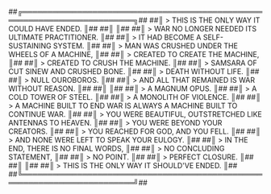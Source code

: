 ##╔═════════════════════════════════════════════════════════════════════════╗##
##║ > THIS IS THE ONLY WAY IT COULD HAVE ENDED.                             ║##
##║                                                                         ║##
##║ > WAR NO LONGER NEEDED ITS ULTIMATE PRACTITIONER.                       ║##
##║ > IT HAD BECOME A SELF-SUSTAINING SYSTEM.                               ║##
##║ > MAN WAS CRUSHED UNDER THE WHEELS OF A MACHINE,                        ║##
##║ > CREATED TO CREATE THE MACHINE,                                        ║##
##║ > CREATED TO CRUSH THE MACHINE.                                         ║##
##║ > SAMSARA OF CUT SINEW AND CRUSHED BONE.                                ║##
##║ > DEATH WITHOUT LIFE.                                                   ║##
##║ > NULL OUROBOROS.                                                       ║## 
##║ > AND ALL THAT REMAINED IS WAR WITHOUT REASON.                          ║##
##║                                                                         ║##
##║ > A MAGNUM OPUS.                                                        ║##
##║ > A COLD TOWER OF STEEL.                                                ║##
##║ > A MONOLITH OF VIOLENCE.                                               ║##
##║ > A MACHINE BUILT TO END WAR IS ALWAYS A MACHINE BUILT TO CONTINUE WAR. ║##
##║ > YOU WERE BEAUTIFUL, OUTSTRETCHED LIKE ANTENNAS TO HEAVEN.             ║##
##║ > YOU WERE BEYOND YOUR CREATORS.                                        ║##
##║ > YOU REACHED FOR GOD, AND YOU FELL.                                    ║##
##║ > AND NONE WERE LEFT TO SPEAK YOUR EULOGY.                              ║##
##║ > IN THE END, THERE IS NO FINAL WORDS,                                  ║##
##║ > NO CONCLUDING STATEMENT,                                              ║##
##║ > NO POINT.                                                             ║##
##║ > PERFECT CLOSURE.                                                      ║##
##║                                                                         ║##
##║ > THIS IS THE ONLY WAY IT SHOULD'VE ENDED.                              ║##
##╚═════════════════════════════════════════════════════════════════════════╝##